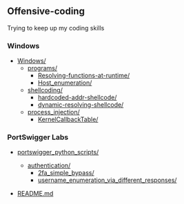 ## Offensive-coding

Trying to keep up my coding skills

<h3> Windows </h3>

* [Windows/](./Windows)
  * [programs/](./Windows/programs)
    * [Resolving-functions-at-runtime/](./Windows/programs/resolving-functions-runtime)
    * [Host_enumeration/](./Windows/programs/Host_enumeration)
  * [shellcoding/](./Windows/shellcoding)
    * [hardcoded-addr-shellcode/](./Windows/shellcoding/hardcoded-addr-shellcode)
    * [dynamic-resolving-shellcode/](./Windows/shellcoding/dynamic-resolving-shellcode)
  * [process_injection/](./Windows/process_injection)
    * [KernelCallbackTable/](./Windows/process_injection/KernelCallbackTable)


<h3> PortSwigger Labs </h3>

* [portswigger_python_scripts/](./portswigger_python_scripts)
  * [authentication/](./portswigger_python_scripts/authentication)
    * [2fa_simple_bypass/](./portswigger_python_scripts/authentication/2fa_simple_bypass)
    * [username_enumeration_via_different_responses/](./portswigger_python_scripts/authentication/username_enumeration_via_different_responses)

* [README.md](./README.md)
